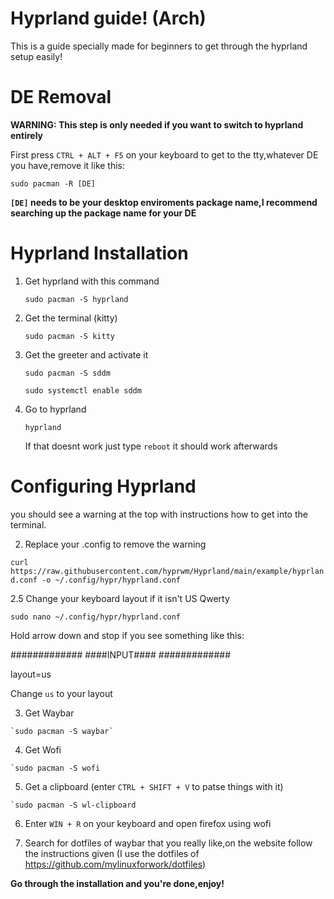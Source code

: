 # Hyprland guide! (Arch)
This is a guide specially made for beginners to get through the hyprland setup easily!

# DE Removal

**WARNING: This step is only needed if you want to switch to hyprland entirely**

First press `CTRL + ALT + F5` on your keyboard to get to the tty,whatever DE you have,remove it like this:

`sudo pacman -R [DE]`

**`[DE]` needs to be your desktop enviroments package name,I recommend searching up the package name for your DE**

# Hyprland Installation

1. Get hyprland with this command

   `sudo pacman -S hyprland`

2. Get the terminal (kitty)

   `sudo pacman -S kitty`

3. Get the greeter and activate it

   `sudo pacman -S sddm`

   `sudo systemctl enable sddm`

4. Go to hyprland

   `hyprland`

   If that doesnt work just type `reboot` it should work afterwards
# Configuring Hyprland


you should see a warning at the top with instructions how to get into the terminal.

2. Replace your .config to remove the warning

 `curl https://raw.githubusercontent.com/hyprwm/Hyprland/main/example/hyprland.conf -o ~/.config/hypr/hyprland.conf`

2.5 Change your keyboard layout if it isn't US Qwerty
   
   `sudo nano ~/.config/hypr/hyprland.conf`

   Hold arrow down and stop if you see something like this: 

   #############
   ####INPUT####
   #############

  layout=us


  Change `us` to your layout

  3. Get Waybar

    `sudo pacman -S waybar`

  4. Get Wofi

    `sudo pacman -S wofi

  5. Get a clipboard (enter `CTRL + SHIFT + V` to patse things with it)

    `sudo pacman -S wl-clipboard
  
  6. Enter `WIN + R` on your keyboard and open firefox using wofi
  
  7. Search for dotfiles of waybar that you really like,on the website follow the instructions given (I use the dotfiles of https://github.com/mylinuxforwork/dotfiles)

**Go through the installation and you're done,enjoy!**
